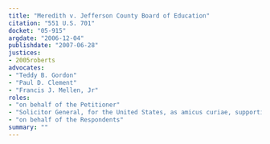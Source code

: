 ```yaml
---
title: "Meredith v. Jefferson County Board of Education"
citation: "551 U.S. 701"
docket: "05-915"
argdate: "2006-12-04"
publishdate: "2007-06-28"
justices:
- 2005roberts
advocates:
- "Teddy B. Gordon"
- "Paul D. Clement"
- "Francis J. Mellen, Jr"
roles:
- "on behalf of the Petitioner"
- "Solicitor General, for the United States, as amicus curiae, supporting the Petitioner"
- "on behalf of the Respondents"
summary: ""
---
```


